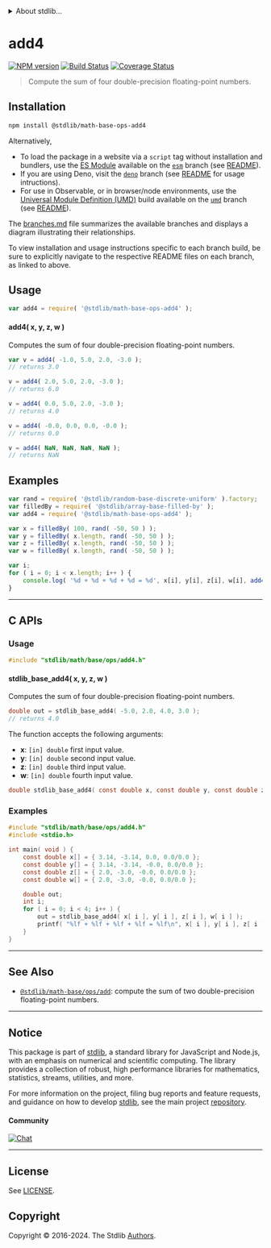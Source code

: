 <!--

@license Apache-2.0

Copyright (c) 2023 The Stdlib Authors.

Licensed under the Apache License, Version 2.0 (the "License");
you may not use this file except in compliance with the License.
You may obtain a copy of the License at

   http://www.apache.org/licenses/LICENSE-2.0

Unless required by applicable law or agreed to in writing, software
distributed under the License is distributed on an "AS IS" BASIS,
WITHOUT WARRANTIES OR CONDITIONS OF ANY KIND, either express or implied.
See the License for the specific language governing permissions and
limitations under the License.

-->


<details>
  <summary>
    About stdlib...
  </summary>
  <p>We believe in a future in which the web is a preferred environment for numerical computation. To help realize this future, we've built stdlib. stdlib is a standard library, with an emphasis on numerical and scientific computation, written in JavaScript (and C) for execution in browsers and in Node.js.</p>
  <p>The library is fully decomposable, being architected in such a way that you can swap out and mix and match APIs and functionality to cater to your exact preferences and use cases.</p>
  <p>When you use stdlib, you can be absolutely certain that you are using the most thorough, rigorous, well-written, studied, documented, tested, measured, and high-quality code out there.</p>
  <p>To join us in bringing numerical computing to the web, get started by checking us out on <a href="https://github.com/stdlib-js/stdlib">GitHub</a>, and please consider <a href="https://opencollective.com/stdlib">financially supporting stdlib</a>. We greatly appreciate your continued support!</p>
</details>

# add4

[![NPM version][npm-image]][npm-url] [![Build Status][test-image]][test-url] [![Coverage Status][coverage-image]][coverage-url] <!-- [![dependencies][dependencies-image]][dependencies-url] -->

> Compute the sum of four double-precision floating-point numbers.

<!-- Section to include introductory text. Make sure to keep an empty line after the intro `section` element and another before the `/section` close. -->

<section class="intro">

</section>

<!-- /.intro -->

<!-- Package usage documentation. -->

<section class="installation">

## Installation

```bash
npm install @stdlib/math-base-ops-add4
```

Alternatively,

-   To load the package in a website via a `script` tag without installation and bundlers, use the [ES Module][es-module] available on the [`esm`][esm-url] branch (see [README][esm-readme]).
-   If you are using Deno, visit the [`deno`][deno-url] branch (see [README][deno-readme] for usage intructions).
-   For use in Observable, or in browser/node environments, use the [Universal Module Definition (UMD)][umd] build available on the [`umd`][umd-url] branch (see [README][umd-readme]).

The [branches.md][branches-url] file summarizes the available branches and displays a diagram illustrating their relationships.

To view installation and usage instructions specific to each branch build, be sure to explicitly navigate to the respective README files on each branch, as linked to above.

</section>

<section class="usage">

## Usage

```javascript
var add4 = require( '@stdlib/math-base-ops-add4' );
```

#### add4( x, y, z, w )

Computes the sum of four double-precision floating-point numbers.

```javascript
var v = add4( -1.0, 5.0, 2.0, -3.0 );
// returns 3.0

v = add4( 2.0, 5.0, 2.0, -3.0 );
// returns 6.0

v = add4( 0.0, 5.0, 2.0, -3.0 );
// returns 4.0

v = add4( -0.0, 0.0, 0.0, -0.0 );
// returns 0.0

v = add4( NaN, NaN, NaN, NaN );
// returns NaN
```

</section>

<!-- /.usage -->

<!-- Package usage notes. Make sure to keep an empty line after the `section` element and another before the `/section` close. -->

<section class="notes">

</section>

<!-- /.notes -->

<!-- Package usage examples. -->

<section class="examples">

## Examples

<!-- eslint no-undef: "error" -->

```javascript
var rand = require( '@stdlib/random-base-discrete-uniform' ).factory;
var filledBy = require( '@stdlib/array-base-filled-by' );
var add4 = require( '@stdlib/math-base-ops-add4' );

var x = filledBy( 100, rand( -50, 50 ) );
var y = filledBy( x.length, rand( -50, 50 ) );
var z = filledBy( x.length, rand( -50, 50 ) );
var w = filledBy( x.length, rand( -50, 50 ) );

var i;
for ( i = 0; i < x.length; i++ ) {
    console.log( '%d + %d + %d + %d = %d', x[i], y[i], z[i], w[i], add4( x[i], y[i], z[i], w[i] ) );
}
```

</section>

<!-- /.examples -->

<!-- C interface documentation. -->

* * *

<section class="c">

## C APIs

<!-- Section to include introductory text. Make sure to keep an empty line after the intro `section` element and another before the `/section` close. -->

<section class="intro">

</section>

<!-- /.intro -->

<!-- C usage documentation. -->

<section class="usage">

### Usage

```c
#include "stdlib/math/base/ops/add4.h"
```

#### stdlib_base_add4( x, y, z, w )

Computes the sum of four double-precision floating-point numbers.

```c
double out = stdlib_base_add4( -5.0, 2.0, 4.0, 3.0 );
// returns 4.0
```

The function accepts the following arguments:

-   **x**: `[in] double` first input value.
-   **y**: `[in] double` second input value.
-   **z**: `[in] double` third input value.
-   **w**: `[in] double` fourth input value.

```c
double stdlib_base_add4( const double x, const double y, const double z, const double w );
```

</section>

<!-- /.usage -->

<!-- C API usage notes. Make sure to keep an empty line after the `section` element and another before the `/section` close. -->

<section class="notes">

</section>

<!-- /.notes -->

<!-- C API usage examples. -->

<section class="examples">

### Examples

```c
#include "stdlib/math/base/ops/add4.h"
#include <stdio.h>

int main( void ) {
    const double x[] = { 3.14, -3.14, 0.0, 0.0/0.0 };
    const double y[] = { 3.14, -3.14, -0.0, 0.0/0.0 };
    const double z[] = { 2.0, -3.0, -0.0, 0.0/0.0 };
    const double w[] = { 2.0, -3.0, -0.0, 0.0/0.0 };

    double out;
    int i;
    for ( i = 0; i < 4; i++ ) {
        out = stdlib_base_add4( x[ i ], y[ i ], z[ i ], w[ i ] );
        printf( "%lf + %lf + %lf + %lf = %lf\n", x[ i ], y[ i ], z[ i ], w[ i ], out );
    }
}
```

</section>

<!-- /.examples -->

</section>

<!-- /.c -->

<!-- Section for related `stdlib` packages. Do not manually edit this section, as it is automatically populated. -->

<section class="related">

* * *

## See Also

-   <span class="package-name">[`@stdlib/math-base/ops/add`][@stdlib/math/base/ops/add]</span><span class="delimiter">: </span><span class="description">compute the sum of two double-precision floating-point numbers.</span>

</section>

<!-- /.related -->

<!-- Section for all links. Make sure to keep an empty line after the `section` element and another before the `/section` close. -->


<section class="main-repo" >

* * *

## Notice

This package is part of [stdlib][stdlib], a standard library for JavaScript and Node.js, with an emphasis on numerical and scientific computing. The library provides a collection of robust, high performance libraries for mathematics, statistics, streams, utilities, and more.

For more information on the project, filing bug reports and feature requests, and guidance on how to develop [stdlib][stdlib], see the main project [repository][stdlib].

#### Community

[![Chat][chat-image]][chat-url]

---

## License

See [LICENSE][stdlib-license].


## Copyright

Copyright &copy; 2016-2024. The Stdlib [Authors][stdlib-authors].

</section>

<!-- /.stdlib -->

<!-- Section for all links. Make sure to keep an empty line after the `section` element and another before the `/section` close. -->

<section class="links">

[npm-image]: http://img.shields.io/npm/v/@stdlib/math-base-ops-add4.svg
[npm-url]: https://npmjs.org/package/@stdlib/math-base-ops-add4

[test-image]: https://github.com/stdlib-js/math-base-ops-add4/actions/workflows/test.yml/badge.svg?branch=main
[test-url]: https://github.com/stdlib-js/math-base-ops-add4/actions/workflows/test.yml?query=branch:main

[coverage-image]: https://img.shields.io/codecov/c/github/stdlib-js/math-base-ops-add4/main.svg
[coverage-url]: https://codecov.io/github/stdlib-js/math-base-ops-add4?branch=main

<!--

[dependencies-image]: https://img.shields.io/david/stdlib-js/math-base-ops-add4.svg
[dependencies-url]: https://david-dm.org/stdlib-js/math-base-ops-add4/main

-->

[chat-image]: https://img.shields.io/gitter/room/stdlib-js/stdlib.svg
[chat-url]: https://app.gitter.im/#/room/#stdlib-js_stdlib:gitter.im

[stdlib]: https://github.com/stdlib-js/stdlib

[stdlib-authors]: https://github.com/stdlib-js/stdlib/graphs/contributors

[umd]: https://github.com/umdjs/umd
[es-module]: https://developer.mozilla.org/en-US/docs/Web/JavaScript/Guide/Modules

[deno-url]: https://github.com/stdlib-js/math-base-ops-add4/tree/deno
[deno-readme]: https://github.com/stdlib-js/math-base-ops-add4/blob/deno/README.md
[umd-url]: https://github.com/stdlib-js/math-base-ops-add4/tree/umd
[umd-readme]: https://github.com/stdlib-js/math-base-ops-add4/blob/umd/README.md
[esm-url]: https://github.com/stdlib-js/math-base-ops-add4/tree/esm
[esm-readme]: https://github.com/stdlib-js/math-base-ops-add4/blob/esm/README.md
[branches-url]: https://github.com/stdlib-js/math-base-ops-add4/blob/main/branches.md

[stdlib-license]: https://raw.githubusercontent.com/stdlib-js/math-base-ops-add4/main/LICENSE

<!-- <related-links> -->

[@stdlib/math/base/ops/add]: https://github.com/stdlib-js/math-base-ops-add

<!-- </related-links> -->

</section>

<!-- /.links -->
